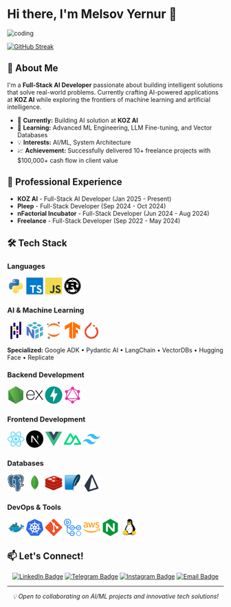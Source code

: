 # Hi there, I'm Melsov Yernur 👋

<div>
  <img src="https://media0.giphy.com/media/YQitE4YNQNahy/200w.gif?cid=6c09b952aci9mguv8t7tty0wpuuossf1cchv3ll7g0uejuw3&ep=v1_gifs_search&rid=200w.gif" alt="coding" width="300"/>
  
  [![GitHub Streak](http://github-readme-streak-stats.herokuapp.com?user=melsovcozy&theme=shadow-purple)](https://git.io/streak-stats)
</div>

## 🚀 About Me

I'm a **Full-Stack AI Developer** passionate about building intelligent solutions that solve real-world problems. Currently crafting AI-powered applications at **KOZ AI** while exploring the frontiers of machine learning and artificial intelligence.

- 🔭 **Currently:** Building AI solution at **KOZ AI**
- 🌱 **Learning:** Advanced ML Engineering, LLM Fine-tuning, and Vector Databases
- 💡 **Interests:** AI/ML, System Architecture
- 📈 **Achievement:** Successfully delivered 10+ freelance projects with $100,000+ cash flow in client value

## 💼 Professional Experience

- **KOZ AI** - Full-Stack AI Developer (Jan 2025 - Present)
- **Pleep** - Full-Stack Developer (Sep 2024 - Oct 2024)
- **nFactorial Incubator** - Full-Stack Developer (Jun 2024 - Aug 2024)
- **Freelance** - Full-Stack Developer (Sep 2022 - May 2024)

## 🛠️ Tech Stack

### **Languages**
<div>
  <img src="https://github.com/devicons/devicon/blob/master/icons/python/python-original.svg" alt="Python" title="Python" height="40"/>
  <img src="https://github.com/devicons/devicon/blob/master/icons/typescript/typescript-original.svg" alt="TypeScript" title="TypeScript" height="40"/>
  <img src="https://github.com/devicons/devicon/blob/master/icons/javascript/javascript-original.svg" alt="JavaScript" title="JavaScript" height="40"/>
  <img src="https://github.com/devicons/devicon/blob/master/icons/rust/rust-original.svg" alt="Rust" title="Rust" height="40"/>
</div>

### **AI & Machine Learning**
<div>
  <img src="https://github.com/devicons/devicon/blob/master/icons/pandas/pandas-original.svg" alt="Pandas" title="Pandas" height="40"/>
  <img src="https://github.com/devicons/devicon/blob/master/icons/numpy/numpy-original.svg" alt="NumPy" title="NumPy" height="40"/>
  <img src="https://github.com/devicons/devicon/blob/master/icons/jupyter/jupyter-original.svg" alt="Jupyter" title="Jupyter" height="40"/>
  <img src="https://github.com/devicons/devicon/blob/master/icons/tensorflow/tensorflow-original.svg" alt="TensorFlow" title="TensorFlow" height="40"/>
  <img src="https://github.com/devicons/devicon/blob/master/icons/pytorch/pytorch-original.svg" alt="PyTorch" title="PyTorch" height="40"/>
</div>

**Specialized:** Google ADK • Pydantic AI • LangChain • VectorDBs • Hugging Face • Replicate

### **Backend Development**
<div>
  <img src="https://github.com/devicons/devicon/blob/master/icons/nodejs/nodejs-original.svg" alt="Node.js" title="Node.js" height="40"/>
  <img src="https://github.com/devicons/devicon/blob/master/icons/express/express-original.svg" alt="Express" title="Express" height="40"/>
  <img src="https://github.com/devicons/devicon/blob/master/icons/fastapi/fastapi-original.svg" alt="FastAPI" title="FastAPI" height="40"/>
  <img src="https://github.com/devicons/devicon/blob/master/icons/graphql/graphql-plain.svg" alt="GraphQL" title="GraphQL" height="40"/>
</div>

### **Frontend Development**
<div>
  <img src="https://github.com/devicons/devicon/blob/master/icons/react/react-original.svg" alt="React" title="React" height="40"/>
  <img src="https://github.com/devicons/devicon/blob/master/icons/nextjs/nextjs-original.svg" alt="NextJS" title="NextJS" height="40"/>
  <img src="https://github.com/devicons/devicon/blob/master/icons/vuejs/vuejs-original.svg" alt="VueJS" title="VueJS" height="40"/>
  <img src="https://github.com/devicons/devicon/blob/master/icons/nuxt/nuxt-original.svg" alt="Nuxt" title="Nuxt" height="40"/>
  <img src="https://github.com/devicons/devicon/blob/master/icons/tailwindcss/tailwindcss-original.svg" alt="TailwindCSS" title="TailwindCSS" height="40"/>
</div>

### **Databases**
<div>
  <img src="https://github.com/devicons/devicon/blob/master/icons/postgresql/postgresql-original.svg" alt="PostgreSQL" title="PostgreSQL" height="40"/>
  <img src="https://github.com/devicons/devicon/blob/master/icons/mongodb/mongodb-original.svg" alt="MongoDB" title="MongoDB" height="40"/>
  <img src="https://github.com/devicons/devicon/blob/master/icons/redis/redis-original.svg" alt="Redis" title="Redis" height="40"/>
  <img src="https://github.com/devicons/devicon/blob/master/icons/sqlite/sqlite-original.svg" alt="SQLite" title="SQLite" height="40"/>
  <img src="https://github.com/devicons/devicon/blob/master/icons/prisma/prisma-original.svg" alt="Prisma" title="Prisma" height="40"/>
</div>

### **DevOps & Tools**
<div>
  <img src="https://github.com/devicons/devicon/blob/master/icons/docker/docker-original.svg" alt="Docker" title="Docker" height="40"/>
  <img src="https://github.com/devicons/devicon/blob/master/icons/kubernetes/kubernetes-original.svg" alt="Kubernetes" title="Kubernetes" height="40"/>
  <img src="https://github.com/devicons/devicon/blob/master/icons/git/git-original.svg" alt="Git" title="Git" height="40"/>
  <img src="https://github.com/devicons/devicon/blob/master/icons/githubactions/githubactions-original.svg" alt="GitHub Actions" title="GitHub Actions" height="40"/>
  <img src="https://github.com/devicons/devicon/blob/master/icons/amazonwebservices/amazonwebservices-plain-wordmark.svg" alt="AWS" title="AWS" height="40"/>
  <img src="https://github.com/devicons/devicon/blob/master/icons/nginx/nginx-original.svg" alt="Nginx" title="Nginx" height="40"/>
  <img src="https://github.com/devicons/devicon/blob/master/icons/linux/linux-original.svg" alt="Linux" title="Linux" height="40"/>
</div>

## 📫 Let's Connect!

<div align="center">
  
[![LinkedIn Badge](https://img.shields.io/badge/LinkedIn-%230077B5?style=for-the-badge&logo=linkedin&logoColor=white)](https://www.linkedin.com/in/melsov/)
[![Telegram Badge](https://img.shields.io/badge/Telegram-%2324A1DE?style=for-the-badge&logo=telegram&logoColor=white)](https://t.me/mels_ov/)
[![Instagram Badge](https://img.shields.io/badge/Instagram-%23E1306C?style=for-the-badge&logo=instagram&logoColor=white)](https://www.instagram.com/yernur.jpg/)
[![Email Badge](https://img.shields.io/badge/Email-D14836?style=for-the-badge&logo=gmail&logoColor=white)](mailto:ernurmelsov@gmail.com)

</div>

---

<div align="center">
  <i>💡 Open to collaborating on AI/ML projects and innovative tech solutions!</i>
</div>
